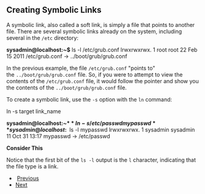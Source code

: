 ## Creating Symbolic Links

A symbolic link, also called a soft link, is simply a file that points to another file. There are several symbolic links already on the system, including several in the `/etc` directory:

**sysadmin@localhost:~$** ls -l /etc/grub.conf
lrwxrwxrwx. 1 root root 22 Feb 15  2011 /etc/grub.conf -> ../boot/grub/grub.conf

In the previous example, the file `/etc/grub.conf` "points to" the `../boot/grub/grub.conf` file. So, if you were to attempt to view the contents of the `/etc/grub.conf` file, it would follow the pointer and show you the contents of the `../boot/grub/grub.conf` file.

To create a symbolic link, use the `-s` option with the `ln` command:

ln -s target link_name

**sysadmin@localhost:~$**  ln -s /etc/passwd mypasswd
**sysadmin@localhost:~$**  ls -l mypasswd
lrwxrwxrwx. 1 sysadmin sysadmin 11 Oct 31 13:17 mypasswd -> /etc/passwd

**Consider This**

Notice that the first bit of the `ls -l` output is the `l` character, indicating that the file type is a link.

-  [Previous](https://content.netdevgroup.com/contents/linux-essentials/wmSZ35UMRf/18.5.1)
- [Next](https://content.netdevgroup.com/contents/linux-essentials/wmSZ35UMRf/18.5.3)